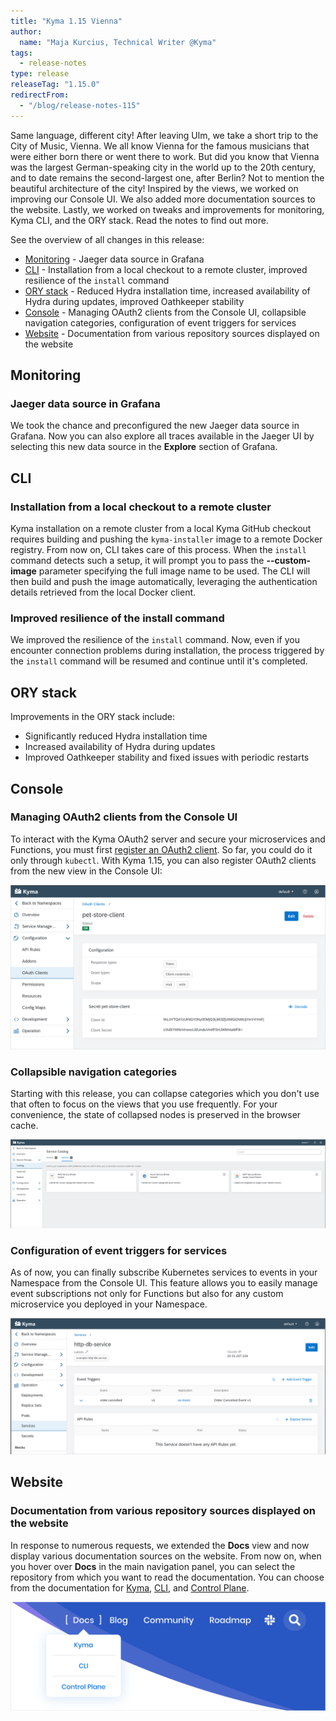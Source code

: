 ```yaml
---
title: "Kyma 1.15 Vienna"
author:
  name: "Maja Kurcius, Technical Writer @Kyma"
tags:
  - release-notes
type: release
releaseTag: "1.15.0"
redirectFrom:
  - "/blog/release-notes-115"
---
```


Same language, different city!
After leaving Ulm, we take a short trip to the City of Music, Vienna.
We all know Vienna for the famous musicians that were either born there or went there to work.
But did you know that Vienna was the largest German-speaking city in the world up to the 20th century, and to date remains the second-largest one, after Berlin?
Not to mention the beautiful architecture of the city!
Inspired by the views, we worked on improving our Console UI.
We also added more documentation sources to the website.
Lastly, we worked on tweaks and improvements for monitoring, Kyma CLI, and the ORY stack.
Read the notes to find out more.

<!-- overview -->

See the overview of all changes in this release:

- [Monitoring](#monitoring) - Jaeger data source in Grafana
- [CLI](#cli) - Installation from a local checkout to a remote cluster, improved resilience of the `install` command
- [ORY stack](#ory-stack) - Reduced Hydra installation time, increased availability of Hydra during updates, improved Oathkeeper stability
- [Console](#console) - Managing OAuth2 clients from the Console UI, collapsible navigation categories, configuration of event triggers for services
- [Website](#website) - Documentation from various repository sources displayed on the website

## Monitoring

### Jaeger data source in Grafana

We took the chance and preconfigured the new Jaeger data source in Grafana. Now you can also explore all traces available in the Jaeger UI by selecting this new data source in the **Explore** section of Grafana.

## CLI

### Installation from a local checkout to a remote cluster

Kyma installation on a remote cluster from a local Kyma GitHub checkout requires building and pushing the `kyma-installer` image to a remote Docker registry. From now on, CLI takes care of this process. When the `install` command detects such a setup, it will prompt you to pass the **--custom-image** parameter specifying the full image name to be used. The CLI will then build and push the image automatically, leveraging the authentication details retrieved from the local Docker client.

###  Improved resilience of the install command

We improved the resilience of the `install` command. Now, even if you encounter connection problems during installation, the process triggered by the `install` command will be resumed and continue until it's completed.

## ORY stack

Improvements in the ORY stack include:

* Significantly reduced Hydra installation time
* Increased availability of Hydra during updates
* Improved Oathkeeper stability and fixed issues with periodic restarts

## Console

### Managing OAuth2 clients from the Console UI

To interact with the Kyma OAuth2 server and secure your microservices and Functions, you must first [register an OAuth2 client](https://github.com/kyma-project/kyma/blob/release-1.15/docs/security/03-06-oauth2-server.md#register-an-oauth2-client). 
So far, you could do it only through `kubectl`.
With Kyma 1.15, you can also register OAuth2 clients from the new view in the Console UI:

![OAuth2 clients in the Console UI](./OAuth2-clients-console.png)

### Collapsible navigation categories

Starting with this release, you can collapse categories which you don't use that often to focus on the views that you use frequently.
For your convenience, the state of collapsed nodes is preserved in the browser cache.  

![Collapsible navigation categories](./collapsible-navigation.png)

### Configuration of event triggers for services

As of now, you can finally subscribe Kubernetes services to events in your Namespace from the Console UI.
This feature allows you to easily manage event subscriptions not only for Functions but also for any custom microservice you deployed in your Namespace.  

![Event triggers for services](./event-triggers-for-services.png)

## Website

### Documentation from various repository sources displayed on the website

In response to numerous requests, we extended the **Docs** view and now display various documentation sources on the website.
From now on, when you hover over **Docs** in the main navigation panel, you can select the repository from which you want to read the documentation.
You can choose from the documentation for [Kyma](https://kyma-project.io/docs/), [CLI](https://kyma-project.io/docs/cli/), and [Control Plane](https://kyma-project.io/docs/control-plane/).

![Documentation from various repositories](./docs-different-repos.png)
